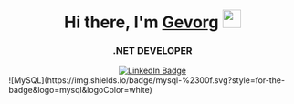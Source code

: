 <div style="bgcolor:blue">
<h1 align="center">Hi there, I'm <a href="https://daniilshat.ru/" target="_blank">Gevorg</a> 
  <img src="https://github.com/blackcater/blackcater/raw/main/images/Hi.gif" height="32"/></h1>
<h3 align="center"> .NET DEVELOPER</h3>
  <div align="center" >
  <a href="www.linkedin.com/in/gevgrig007">
    <img src="https://img.shields.io/badge/LinkedIn-blue?style=for-the-badge&logo=linkedin&logoColor=white" alt="LinkedIn Badge"/>
  </a>
    </div>
</div>
![MySQL](https://img.shields.io/badge/mysql-%2300f.svg?style=for-the-badge&logo=mysql&logoColor=white)
